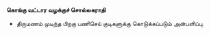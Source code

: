 **கொங்கு வட்டார வழக்குச் சொல்லகராதி**
- திருமணம் முடிந்த பிறகு பணிசெய் குடிகளுக்கு கொடுக்கப்படும் அன்பளிப்பு.

